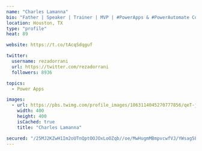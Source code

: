 ```yaml
---
name: "Charles Lamanna"
bio: "Father | Speaker | Trainer | MVP | #PowerApps & #PowerAutomate Community Super User | YouTuber Right-pointing triangle http://youtube.com/c/rezadorrani | Learn - Share - Clockwise rightwards and leftwards open circle arrows"
location: Houston, TX
type: "profile"
heat: 89

website: https://t.co/tAcqSdqguf

twitter:
  username: rezadorrani
  url: https://twitter.com/rezadorrani
  followers: 8936

topics:
  - Power Apps

images:
  - url: https://pbs.twimg.com/profile_images/1063114045270777856/qeT-jpWr_400x400.jpg
    width: 400
    height: 400
    isCached: true
    title: "Charles Lamanna"

secured: "/25MJ2KZwH1Im2oUTnQptOOJOxLoOZqb//oe/MwHugmMBmpvcwfVJ/YWsag5Le7RTJiymPXjnHS56kLRNs79YS0+thIqEQYKNyqYa8CLxmFBnzTbPvUh+lU3YxeIMKxOXvnwFlkJJYuvBnqdXWPMv2zZhkWFTiUynd/Pk6CFMENFCinxpJym4HzXix1z6sSvcJzBClvdl4jFoTEE9fIl2BVTGLkimxMe1V7CQ9xAFy1Gwvqj/wUOLCKgKaM+YoCoNYL0xrPbjHTVHb0GVT50WO/0VOUhqYSoCqPu4ZnlK4tVfVEzDDw7dL6G3VwrLbYyzChoNzGiBC2k5hzpgAILoeqMSQ/5ls1d4eLCvypf3Am9sS7AcjCMyvjEKRyltHL8DVCz/0LgwWJBrOfLB9Q3ebN3/AVISF/M+rSkPc7evkw=;s7Gp8KLc8eEercvru6fh3Q=="
---
```


